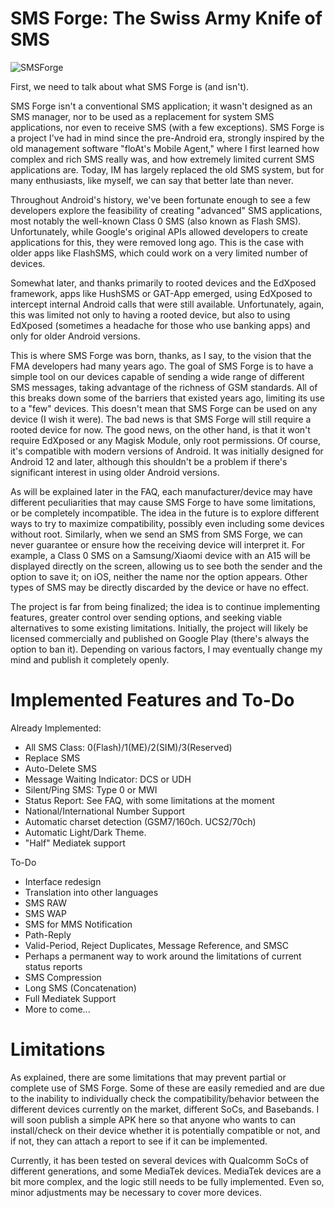 # SMS Forge: The Swiss Army Knife of SMS

![SMSForge](https://github.com/user-attachments/assets/a72b7290-a991-48ab-bab8-23e8075b5031)

First, we need to talk about what SMS Forge is (and isn't).

SMS Forge isn't a conventional SMS application; it wasn't designed as an SMS manager, nor to be used as a replacement for system SMS applications, nor even to receive SMS (with a few exceptions). SMS Forge is a project I've had in mind since the pre-Android era, strongly inspired by the old management software "floAt's Mobile Agent," where I first learned how complex and rich SMS really was, and how extremely limited current SMS applications are. Today, IM has largely replaced the old SMS system, but for many enthusiasts, like myself, we can say that better late than never.

Throughout Android's history, we've been fortunate enough to see a few developers explore the feasibility of creating "advanced" SMS applications, most notably the well-known Class 0 SMS (also known as Flash SMS). Unfortunately, while Google's original APIs allowed developers to create applications for this, they were removed long ago. This is the case with older apps like FlashSMS, which could work on a very limited number of devices.

Somewhat later, and thanks primarily to rooted devices and the EdXposed framework, apps like HushSMS or GAT-App emerged, using EdXposed to intercept internal Android calls that were still available. Unfortunately, again, this was limited not only to having a rooted device, but also to using EdXposed (sometimes a headache for those who use banking apps) and only for older Android versions.

This is where SMS Forge was born, thanks, as I say, to the vision that the FMA developers had many years ago. The goal of SMS Forge is to have a simple tool on our devices capable of sending a wide range of different SMS messages, taking advantage of the richness of GSM standards. All of this breaks down some of the barriers that existed years ago, limiting its use to a "few" devices. This doesn't mean that SMS Forge can be used on any device (I wish it were). The bad news is that SMS Forge will still require a rooted device for now. The good news, on the other hand, is that it won't require EdXposed or any Magisk Module, only root permissions. Of course, it's compatible with modern versions of Android. It was initially designed for Android 12 and later, although this shouldn't be a problem if there's significant interest in using older Android versions.

As will be explained later in the FAQ, each manufacturer/device may have different peculiarities that may cause SMS Forge to have some limitations, or be completely incompatible. The idea in the future is to explore different ways to try to maximize compatibility, possibly even including some devices without root. Similarly, when we send an SMS from SMS Forge, we can never guarantee or ensure how the receiving device will interpret it. For example, a Class 0 SMS on a Samsung/Xiaomi device with an A15 will be displayed directly on the screen, allowing us to see both the sender and the option to save it; on iOS, neither the name nor the option appears. Other types of SMS may be directly discarded by the device or have no effect.

The project is far from being finalized; the idea is to continue implementing features, greater control over sending options, and seeking viable alternatives to some existing limitations. Initially, the project will likely be licensed commercially and published on Google Play (there's always the option to ban it). Depending on various factors, I may eventually change my mind and publish it completely openly.


# Implemented Features and To-Do

Already Implemented:

+ All SMS Class: 0(Flash)/1(ME)/2(SIM)/3(Reserved)
+ Replace SMS
+ Auto-Delete SMS
+ Message Waiting Indicator: DCS or UDH
+ Silent/Ping SMS: Type 0 or MWI
+ Status Report: See FAQ, with some limitations at the moment
+ National/International Number Support
+ Automatic charset detection (GSM7/160ch. UCS2/70ch)
+ Automatic Light/Dark Theme. 
+ "Half" Mediatek support


To-Do

- Interface redesign
- Translation into other languages
- SMS RAW
- SMS WAP
- SMS for MMS Notification
- Path-Reply
- Valid-Period, Reject Duplicates, Message Reference, and SMSC
- Perhaps a permanent way to work around the limitations of current status reports
- SMS Compression
- Long SMS (Concatenation)
- Full Mediatek Support
- More to come...


# Limitations

As explained, there are some limitations that may prevent partial or complete use of SMS Forge. Some of these are easily remedied and are due to the inability to individually check the compatibility/behavior between the different devices currently on the market, different SoCs, and Basebands. I will soon publish a simple APK here so that anyone who wants to can install/check on their device whether it is potentially compatible or not, and if not, they can attach a report to see if it can be implemented.

Currently, it has been tested on several devices with Qualcomm SoCs of different generations, and some MediaTek devices. MediaTek devices are a bit more complex, and the logic still needs to be fully implemented. Even so, minor adjustments may be necessary to cover more devices.
